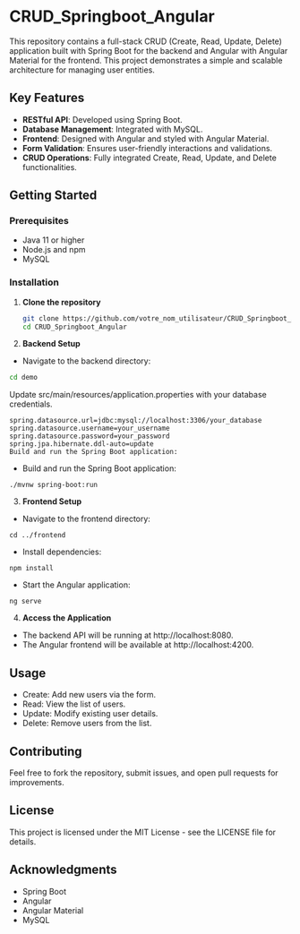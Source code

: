 # CRUD_Springboot_Angular

This repository contains a full-stack CRUD (Create, Read, Update, Delete) application built with Spring Boot for the backend and Angular with Angular Material for the frontend. This project demonstrates a simple and scalable architecture for managing user entities.

## Key Features

- **RESTful API**: Developed using Spring Boot.
- **Database Management**: Integrated with MySQL.
- **Frontend**: Designed with Angular and styled with Angular Material.
- **Form Validation**: Ensures user-friendly interactions and validations.
- **CRUD Operations**: Fully integrated Create, Read, Update, and Delete functionalities.

## Getting Started

### Prerequisites

- Java 11 or higher
- Node.js and npm
- MySQL

### Installation

1. **Clone the repository**

   ```bash
   git clone https://github.com/votre_nom_utilisateur/CRUD_Springboot_Angular.git
   cd CRUD_Springboot_Angular
2. **Backend Setup**

- Navigate to the backend directory:
```bash
cd demo
```
Update src/main/resources/application.properties with your database credentials. 

```
spring.datasource.url=jdbc:mysql://localhost:3306/your_database
spring.datasource.username=your_username
spring.datasource.password=your_password
spring.jpa.hibernate.ddl-auto=update
Build and run the Spring Boot application:
```
- Build and run the Spring Boot application:
```
./mvnw spring-boot:run
```

3. **Frontend Setup**

- Navigate to the frontend directory:
```
cd ../frontend
```
- Install dependencies:
```
npm install
```
- Start the Angular application:
```
ng serve
```
4. **Access the Application**

- The backend API will be running at http://localhost:8080.
- The Angular frontend will be available at http://localhost:4200.


## Usage
- Create: Add new users via the form.
- Read: View the list of users.
- Update: Modify existing user details.
- Delete: Remove users from the list.
## Contributing
Feel free to fork the repository, submit issues, and open pull requests for improvements.

## License
This project is licensed under the MIT License - see the LICENSE file for details.

## Acknowledgments
- Spring Boot
- Angular
- Angular Material
- MySQL
